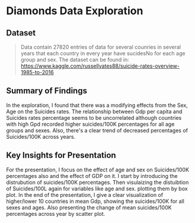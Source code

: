 # Diamonds Data Exploration

## Dataset

> Data contain 27820 entries of data for several counries in several years that each country in every year have sucidesNo for each age group and sex. The dataset can be found in: 
https://www.kaggle.com/russellyates88/suicide-rates-overview-1985-to-2016


## Summary of Findings

In the exploration, I found that there was a modifying effects from the Sex,
Age on the Suicides rates. The relationship between Gdp per capita and Suicides rates percentage seems to be uncorrelated although countries with high Gpd recorded higher suicides/100K percentages for all age groups and sexes. Also, there's a clear trend of decreased percentages of
Suicides/100K across years.

## Key Insights for Presentation

For the presentation, I focus on the effect of age and sex on Suicides/100K percentages also and the effect of GDP on it. I start by introducing the distrubution of suicides/100K percentages. Then visulaizing the distuibtion of Suicides/100L again for variables like age and sex. plotting them by box plot.
In the end of the presentation, I give a clear visualization of higher/lower 10 countries in mean Gdp, showing the suicides/100K for all sexes and ages. 
Also presenting the change of mean suicides/100K percentages across year by scatter plot. 
